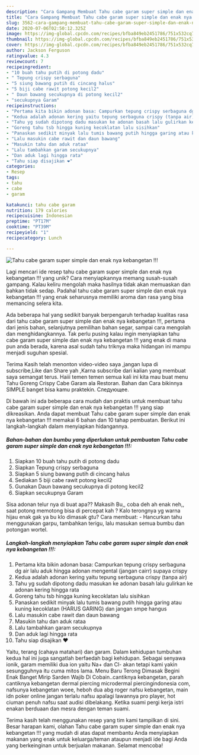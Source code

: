 ```yaml
---
description: "Cara Gampang Membuat Tahu cabe garam super simple dan enak nya kebangetan !!! Anti Gagal"
title: "Cara Gampang Membuat Tahu cabe garam super simple dan enak nya kebangetan !!! Anti Gagal"
slug: 3562-cara-gampang-membuat-tahu-cabe-garam-super-simple-dan-enak-nya-kebangetan-anti-gagal
date: 2020-07-06T02:50:12.325Z
image: https://img-global.cpcdn.com/recipes/bfba849eb2451786/751x532cq70/tahu-cabe-garam-super-simple-dan-enak-nya-kebangetan-foto-resep-utama.jpg
thumbnail: https://img-global.cpcdn.com/recipes/bfba849eb2451786/751x532cq70/tahu-cabe-garam-super-simple-dan-enak-nya-kebangetan-foto-resep-utama.jpg
cover: https://img-global.cpcdn.com/recipes/bfba849eb2451786/751x532cq70/tahu-cabe-garam-super-simple-dan-enak-nya-kebangetan-foto-resep-utama.jpg
author: Jackson Ferguson
ratingvalue: 4.3
reviewcount: 7
recipeingredient:
- "10 buah tahu putih di potong dadu"
- " Tepung crispy serbaguna"
- "5 siung bawang putih di cincang halus"
- "5 biji cabe rawit potong kecil2"
- " Daun bawang secukupnya di potong kecil2"
- "secukupnya Garam"
recipeinstructions:
- "Pertama kita bikin adonan basa: Campurkan tepung crispy serbaguna dg air lalu aduk hingga adonan mengental (jangan cairr) supaya crispy"
- "Kedua adalah adonan kering yaitu tepung serbaguna crispy (tanpa air)"
- "Tahu yg sudah dipotong dadu masukan ke adonan basah lalu gulirkan ke adonan kering hingga rata"
- "Goreng tahu tsb hingga kuning kecoklatan lalu sisihkan"
- "Panaskan sedikit minyak lalu tumis bawang putih hingga garing atau kuning kecoklatan (HARUS GARING) dan jangan smpe hangus"
- "Lalu masukin cabe rawit dan daun bawang"
- "Masukin tahu dan aduk rataa"
- "Lalu tambahkan garam secukupnya"
- "Dan aduk lagi hingga rata"
- "Tahu siap disajikan ❤️"
categories:
- Resep
tags:
- tahu
- cabe
- garam

katakunci: tahu cabe garam 
nutrition: 179 calories
recipecuisine: Indonesian
preptime: "PT17M"
cooktime: "PT39M"
recipeyield: "1"
recipecategory: Lunch

---
```



![Tahu cabe garam super simple dan enak nya kebangetan !!!](https://img-global.cpcdn.com/recipes/bfba849eb2451786/751x532cq70/tahu-cabe-garam-super-simple-dan-enak-nya-kebangetan-foto-resep-utama.jpg)

Lagi mencari ide resep tahu cabe garam super simple dan enak nya kebangetan !!! yang unik? Cara menyiapkannya memang susah-susah gampang. Kalau keliru mengolah maka hasilnya tidak akan memuaskan dan bahkan tidak sedap. Padahal tahu cabe garam super simple dan enak nya kebangetan !!! yang enak seharusnya memiliki aroma dan rasa yang bisa memancing selera kita.

Ada beberapa hal yang sedikit banyak berpengaruh terhadap kualitas rasa dari tahu cabe garam super simple dan enak nya kebangetan !!!, pertama dari jenis bahan, selanjutnya pemilihan bahan segar, sampai cara mengolah dan menghidangkannya. Tak perlu pusing kalau ingin menyiapkan tahu cabe garam super simple dan enak nya kebangetan !!! yang enak di mana pun anda berada, karena asal sudah tahu triknya maka hidangan ini mampu menjadi suguhan spesial.

Terima Kasih telah menonton video-video saya ,jangan lupa di subscribe,Like dan Share yah ,Karna subscribe dari kalian yang membuat saya semangat terus. Haiii temen temen semua kali ini kita mau buat menu Tahu Goreng Crispy Cabe Garam ala Restoran. Bahan dan Cara bikinnya SIMPLE banget bisa kamu praktekin. Следующее.


Di bawah ini ada beberapa cara mudah dan praktis untuk membuat tahu cabe garam super simple dan enak nya kebangetan !!! yang siap dikreasikan. Anda dapat membuat Tahu cabe garam super simple dan enak nya kebangetan !!! memakai 6 bahan dan 10 tahap pembuatan. Berikut ini langkah-langkah dalam menyiapkan hidangannya.

<!--inarticleads1-->

##### Bahan-bahan dan bumbu yang diperlukan untuk pembuatan Tahu cabe garam super simple dan enak nya kebangetan !!!:

1. Siapkan 10 buah tahu putih di potong dadu
1. Siapkan  Tepung crispy serbaguna
1. Siapkan 5 siung bawang putih di cincang halus
1. Sediakan 5 biji cabe rawit potong kecil2
1. Gunakan  Daun bawang secukupnya di potong kecil2
1. Siapkan secukupnya Garam


Sisa adonan telur nya di buat apa?? Makasih Bu,, coba deh ah enak neh,, saat potong memotong bisa di percepat kah ? Kalo terongnya yg warna hijau enak gak ya bu klo dimasak gtu? Cara membuat: - Hancurkan tahu menggunakan garpu, tambahkan terigu, lalu masukan semua bumbu dan potongan wortel. 

<!--inarticleads2-->

##### Langkah-langkah menyiapkan Tahu cabe garam super simple dan enak nya kebangetan !!!:

1. Pertama kita bikin adonan basa: Campurkan tepung crispy serbaguna dg air lalu aduk hingga adonan mengental (jangan cairr) supaya crispy
1. Kedua adalah adonan kering yaitu tepung serbaguna crispy (tanpa air)
1. Tahu yg sudah dipotong dadu masukan ke adonan basah lalu gulirkan ke adonan kering hingga rata
1. Goreng tahu tsb hingga kuning kecoklatan lalu sisihkan
1. Panaskan sedikit minyak lalu tumis bawang putih hingga garing atau kuning kecoklatan (HARUS GARING) dan jangan smpe hangus
1. Lalu masukin cabe rawit dan daun bawang
1. Masukin tahu dan aduk rataa
1. Lalu tambahkan garam secukupnya
1. Dan aduk lagi hingga rata
1. Tahu siap disajikan ❤️


Yaitu, terang (cahaya matahari) dan garam. Dalam kehidupan tumbuhan kedua hal ini juga sangatlah berfaedah bagi kehidupan. Sebagai senyawa ionik, garam memiliki dua ion yaitu Na+ dan Cl- akan tetapi kami yakin sesungguhnya itu cuma mitos lama. Menu Baru Terong Dimasak Begini Enak Banget Mirip Sarden Wajib Di Cobain..cantiknya kebangetan, parah cantiknya kebangetan dermal piercing microdermal piercingindonesia com, nafsunya kebangetan woee, heboh dua abg roger nafsu kebangetan, main idn poker online jangan terlalu nafsu apalagi lawannya pro player, hot ciuman penuh nafsu saat audisi dibelakang. Ketika suami pergi kerja istri enakan berduaan dan mesra dengan teman suami. 

Terima kasih telah menggunakan resep yang tim kami tampilkan di sini. Besar harapan kami, olahan Tahu cabe garam super simple dan enak nya kebangetan !!! yang mudah di atas dapat membantu Anda menyiapkan makanan yang enak untuk keluarga/teman ataupun menjadi ide bagi Anda yang berkeinginan untuk berjualan makanan. Selamat mencoba!
